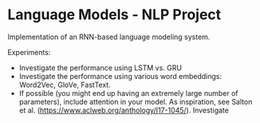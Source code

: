 # Language Models - NLP Project 

Implementation of an RNN-based language modeling system. 

Experiments:
- Investigate the performance using LSTM vs. GRU
- Investigate the performance using various word embeddings: Word2Vec, GloVe, FastText.
- If possible (you might end up having an extremely large number of parameters), include
attention in your model. As inspiration, see Salton et al.
(https://www.aclweb.org/anthology/I17-1045/). Investigate
